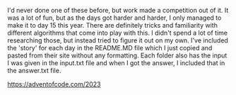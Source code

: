 I'd never done one of these before, but work made a competition out of it. It was a lot of fun, but as the days got harder and harder, I only managed to make it to day 15 this year.
There are definitely tricks and familiarity with different algorithms that come into play with this. I didn't spend a lot of time researching those, but instead tried to figure it out on my own.
I've included the 'story' for each day in the README.MD file which I just copied and pasted from their site without any formatting.
Each folder also has the input I was given in the input.txt file and when I got the answer, I included that in the answer.txt file.

https://adventofcode.com/2023